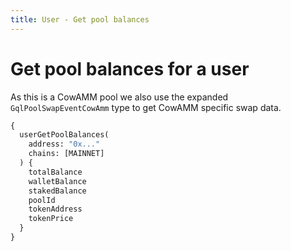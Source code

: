 ```yaml
---
title: User - Get pool balances
---
```


# Get pool balances for a user

As this is a CowAMM pool we also use the expanded `GqlPoolSwapEventCowAmm` type to get CowAMM specific swap data.

```graphql
{
  userGetPoolBalances(
    address: "0x..."
    chains: [MAINNET]
  ) {
    totalBalance
    walletBalance
    stakedBalance
    poolId
    tokenAddress
    tokenPrice
  }
}
```